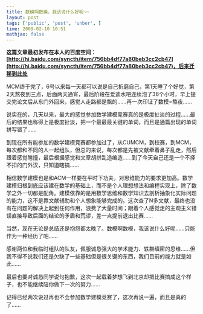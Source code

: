 ```yaml
---
title: 数模啊数模，我该说什么好呢~~
layout: post
tags: ['public', 'post', 'unber', ]
time: 2009-02-10 10:51
mathjax: false
---
```

<b>这篇文章最初发布在本人的百度空间：[http://hi.baidu.com/syncth/item/756bb4df77a80beb3cc2cb47](http://hi.baidu.com/syncth/item/756bb4df77a80beb3cc2cb47)，后来迁移到此处</b>

<p>MCM终于完了，6号以来每一天都可以说是自己折磨自己，第1天睡了个好觉，第2天熬夜到三点，后面两天通宵，最后阶段在爱迪水吧连续泡了36个小时，早上提交完论文后从东门外回来，感觉人走路都是飘的……再一次印证了数模=熬夜……</p><p>说实在的，几天以来，最大的感觉参加数学建模竞赛真的是极度扯淡的过程……最后的结果也称得上是极度扯淡，把一个最最最关键的单词，而且是通篇出现的单词拼写错了……</p><p>到现在所有能参加的数学建模竞赛都参加过了，从CUMCM，到校赛，到MCM，每次都和不同的人一起组队，但总的来说，每次都是先被文献牵着鼻子乱走，然后跟着感觉瞎撞，最后根据感觉和文章胡拼乱造编造……到了今天自己还是一个不择不扣的门外汉，只知道瞎搞……</p><p>相信数学建模也是和ACM一样要在平时下功夫，对思维能力的要求更加高。数学建模归根到底应该建在数学的基础上，而不是个人理想想法和编程实现上，除了数学之外一切都是配角。建模依靠的是用数学思维和数学知识去剖析抽象化实际问题的能力，这不是靠文献辅助和个人想象能够完成的。这次查了N多文献，最终也没有在问题的解决上起到任何作用，浪费了大量时间；跟着个人感觉走的主观主义错误直接导致后面的结论的矛盾和荒谬，差一点提前退出比赛……</p><p>当然，现在无论是总结还是抱怨都太晚了。数模啊数模，我该说什么好呢……只能作为一种经历了吧……</p><p>感谢两位和我临时组队的队友，佩服诚恳强大的学术能力、轶群缜密的思维……但我不得不说我们还是欠缺了一些基础但是很关键的东西，我们目前的能力就是如此……</p><p>最后也要对诚恳同学说句抱歉，这次一起载着梦想飞到北京却把比赛搞成这个样子，也不能继续陪你做下一次的努力……</p><p>记得已经两次说过再也不会参加数学建模竞赛了，这次再说一遍，而且是真的了……</p>
